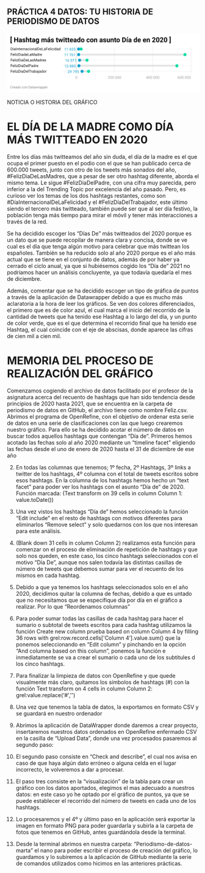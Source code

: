 ## PRÁCTICA 4 DATOS: TU HISTORIA DE PERIODISMO DE DATOS

![Gráfico hashtags días conmemorativos](/ejercicios/imagen-grafico/grafico-practica-4.png)

NOTICIA O HISTORIA DEL GRÁFICO

# EL DÍA DE LA MADRE COMO DÍA MÁS TWITTEADO EN 2020

Entre los días más twitteamos del año sin duda, el día de la madre es el que ocupa el primer puesto en el podio con el que se han publicado cerca de 600.000 tweets, junto con otro de los tweets más sonados del año, #FelizDiaDeLasMadres, que a pesar de ser otro hashtag diferente, aborda el mismo tema. Le sigue #FelizDiaDelPadre, con una cifra muy parecida, pero inferior a la del Trending Topic por excelencia del año pasado. Pero, es curioso ver los temas de los dos hashtags restantes, como son #DíaInternacionalDeLaFelicidad y el #FelizDíaDelTrabajador, este último siendo el tercero más twitteado, también puede ser que al ser día festivo, la población tenga más tiempo para mirar el móvil y tener más interacciones a través de la red.  

Se ha decidido escoger los “Días De” más twitteados del 2020 porque es un dato que se puede recopilar de manera clara y concisa, donde se ve cual es el día que tenga algún motivo para celebrar que más twittean los españoles. También se ha reducido solo al año 2020 porque es el año más actual que se tiene en el conjunto de datos, además de por haber ya cerrado el ciclo anual, ya que si hubiésemos cogido los “Día de” 2021 no podríamos hacer un análisis concluyente, ya que todavía quedaría el mes de diciembre. 

Además, comentar que se ha decidido escoger un tipo de gráfica de puntos a través de la aplicación de Datawrapper debido a que es mucho más aclaratoria a la hora de leer los gráficos. Se ven dos colores diferenciados, el primero que es de color azul, el cual marca el inicio del recorrido de la cantidad de tweets que ha tenido ese Hashtag a lo largo del día, y un punto de color verde, que es el que determina el recorrido final que ha tenido ese Hashtag, el cual coincide con el eje de abscisas, donde aparece las cifras de cien mil a cien mil. 


# MEMORIA DEL PROCESO DE REALIZACIÓN DEL GRÁFICO

Comenzamos cogiendo el archivo de datos facilitado por el profesor de la asignatura acerca del recuento de hashtags que han sido tendencia desde principios de 2020 hasta 2021, que se encuentra en la carpeta de periodismo de datos en GitHub, el archivo tiene como nombre Feliz.csv.  Abrimos el programa de OpenRefine, con el objetivo de ordenar esta serie de datos en una serie de clasificaciones con las que luego crearemos nuestro gráfico. Para ello se ha decidido acotar el número de datos en buscar todos aquellos hashtags que contengan “Día de”.
Primeros hemos acotado las fechas solo al año 2020 mediante un “timeline facet” eligiendo las fechas desde el uno de enero de 2020 hasta el 31 de diciembre de ese año

2. En todas las columnas que tenemos; 1º fecha, 2º Hashtags, 3º links a twitter de los hashtags, 4º columna con el total de tweets escritos sobre esos hashtags. En la columna de los hashtags hemos hecho un “text facet” para  poder ver los hashtags con el asunto “Día de” de 2020. 
Función marcada: (Text transform on 39 cells in column Column 1: value.toDate()) 

3. Una vez vistos los hashtags “Día de” hemos seleccionado la función “Edit include” en el resto de hashtags con motivos diferentes para eliminarlos “Remove select” y solo quedarnos con los que nos interesan para este análisis.

4. (Blank down 31 cells in column Column 2) realizamos esta función para comenzar on el proceso de eliminación de repetición de hashtags y que solo nos queden, en este caso, los cinco hashtags seleccionados con el motivo “Día De”, aunque nos salen todavía las distintas casillas de número de tweets que debemos sumar para ver el recuento de los mismos en cada hashtag.

5. Debido a que ya tenemos los hashtags seleccionados solo en el año 2020, decidimos quitar la columna de fechas, debido a que es untado que no necesitamos que se especifique día por día en el gráfico a realizar. Por lo que “Reordenamos columnas”

6. Para poder sumar todas las casillas de cada hashtag para hacer el sumario o subtotal de tweets escritos para cada hashtag utilizamos la función Create new column prueba based on column Column 4 by filling 36 rows with grel:row.record.cells['Column 4’].value.sum() que la ponemos seleccionando en “Edit column” y pinchando en la opción “And columna based on this column”, ponemos la función e inmediatamente se va a crear el sumario o cada uno de los subtitules d los cinco hashtags. 

7. Para finalizar la limpieza de datos con OpenRefine y que quede visualmente más claro, quitamos los símbolos de hashtags (#) con la función Text transform on 4 cells in column Column 2: grel:value.replace(‘#','')

8. Una vez que tenemos la tabla de datos, la exportamos en formato CSV y se guardará en nuestro ordenador

9. Abrimos la aplicación de DataWrapper donde daremos a crear proyecto, insertaremos nuestros datos ordenados en OpenRefine enfermado CSV en la casilla de “Upload Data”, donde una vez procesados pasaremos al segundo paso:

10. El segundo paso consiste en “Check and describe”, el cual nos avisa en caso de que haya algún dato erróneo o alguna celda en el lugar incorrecto, le volveremos a dar a procesar.

11. El paso tres consiste en la “visualización” de la tabla para crear un gráfico con los datos aportados, elegimos el mas adecuado a nuestros datos: en este caso yo he optado por el gráfico de puntos, ya que se puede establecer el recorrido del número de tweets en cada uno de los hashtags. 

12. Lo procesaremos y el 4º y último paso en la aplicación será exportar la imagen en formato PNG para poder guardarla y subirla a la carpeta de fotos que tenemos en GitHub, antes guardándola desde la terminal. 

13. Desde la terminal abrimos en nuestra carpeta: “Periodismo-de-datos-marta” el nano para poder escribir el proceso de creación del gráfico, lo guardamos y lo subiremos a la aplicación de GitHub mediante la serie de comandos utilizados como hicimos en las anteriores prácticas. 






